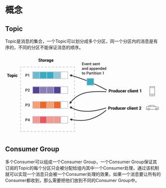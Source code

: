 # 概念

## Topic

Topic是消息的集合，一个Topic可以划分成多个分区，同一个分区内的消息是有序的，不同的分区不能保证消息的顺序。

![Topic](resources/concept/concept-1.png)

## Consumer Group

多个Consumer可以组成一个Consumer Group，一个Consumer Group保证其订阅的Topic的每个分区只会被分配给组内其中一个Consumer处理，通过该机制就可以实现一个消息只会被一个Consumer处理的效果，如果一个消息要让所有的Consumer都收到，那么需要把他们放到不同的Consumer Group中。
